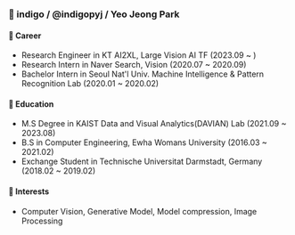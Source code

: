### 👋 indigo / @indigopyj / Yeo Jeong Park

#### 🔨 Career
- Research Engineer in KT AI2XL, Large Vision AI TF  (2023.09 ~ )
- Research Intern in Naver Search, Vision  (2020.07 ~ 2020.09)
- Bachelor Intern in Seoul Nat'l Univ. Machine Intelligence & Pattern Recognition Lab  (2020.01 ~ 2020.02)

#### 📝 Education
- M.S Degree in KAIST Data and Visual Analytics(DAVIAN) Lab (2021.09 ~ 2023.08)
- B.S in Computer Engineering, Ewha Womans University  (2016.03 ~ 2021.02)
- Exchange Student in Technische Universitat Darmstadt, Germany     (2018.02 ~ 2019.02)

#### 💚 Interests
- Computer Vision, Generative Model, Model compression, Image Processing
